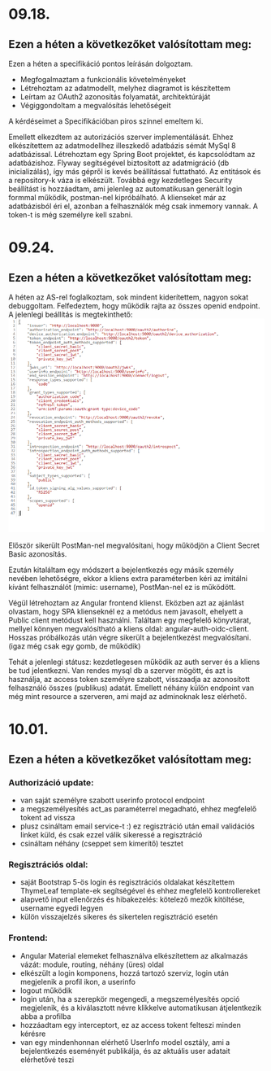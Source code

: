 # 09.18.
## Ezen a héten a következőket valósítottam meg:
Ezen a héten a specifikáció pontos leírásán dolgoztam. 
 - Megfogalmaztam a funkcionális követelményeket
- Létrehoztam az adatmodellt, melyhez diagramot is készítettem
- Leírtam az OAuth2 azonosítás folyamatát, architektúráját
- Végiggondoltam a megvalósítás lehetőségeit

A kérdéseimet a Specifikációban piros színnel emeltem ki.

Emellett elkezdtem az autorizációs szerver implementálását. Ehhez elkészítettem az adatmodellhez illeszkedő adatbázis sémát MySql 8 adatbázissal. Létrehoztam egy Spring Boot projektet, és kapcsolódtam az adatbázishoz. Flyway segítségével biztosított az adatmigráció (db inicializálás), így más gépről is kevés beállítással futtatható.
Az entitások és a repository-k váza is elkészült.
Továbbá egy kezdetleges Security beállítást is hozzáadtam, ami jelenleg az automatikusan generált login formmal működik, postman-nel kipróbálható.
A klienseket már az adatbázisból éri el, azonban a felhasználók még csak inmemory vannak.
A token-t is még személyre kell szabni.

# 09.24.
## Ezen a héten a következőket valósítottam meg:
A héten az AS-rel foglalkoztam, sok mindent kiderítettem, nagyon sokat debuggoltam.
Felfedeztem, hogy működik rajta az összes openid endpoint. A jelenlegi beállítás is megtekinthető: 
![](well-known-endpoint1.png)

Először sikerült PostMan-nel megvalósítani, hogy működjön a Client Secret Basic azonosítás.

Ezután kitaláltam egy módszert a bejelentkezés egy másik személy nevében lehetőségre, ekkor a kliens extra paraméterben kéri az imitálni kívánt felhasználót (mimic: username), PostMan-nel ez is működött.

Végül létrehoztam az Angular frontend klienst. Eközben azt az ajánlást olvastam, hogy SPA klienseknél ez a metódus nem javasolt, ehelyett a Public client metódust kell használni. Találtam egy megfelelő könyvtárat, mellyel könnyen megvalósítható a kliens oldal: angular-auth-oidc-client. Hosszas próbálkozás után végre sikerült a bejelentkezést megvalósítani. (igaz még csak egy gomb, de működik)

Tehát a jelenlegi státusz: kezdetlegesen működik az auth server és a kliens be tud jelentkezni. Van rendes mysql db a szerver mögött, és azt is használja, az access token személyre szabott, visszaadja az azonosított felhasználó összes (publikus) adatát. Emellett néhány külön endpoint van még mint resource a szerveren, ami majd az adminoknak lesz elérhető.

# 10.01.
## Ezen a héten a következőket valósítottam meg:
### Authorizáció update:
- van saját személyre szabott userinfo protocol endpoint
- a megszemélyesítés act_as paraméterrel megadható, ehhez megfelelő tokent ad vissza
- plusz csináltam email service-t :) ez regisztráció után email validációs linket küld, és csak ezzel válik sikeressé a regisztráció
- csináltam néhány (cseppet sem kimerítő) tesztet

### Regisztrációs oldal:
- saját Bootstrap 5-ös login és regisztrációs oldalakat készítettem ThymeLeaf template-ek segítségével és ehhez megfelelő kontrollereket
- alapvető input ellenőrzés és hibakezelés: kötelező mezők kitöltése, username egyedi legyen
- külön visszajelzés sikeres és sikertelen regisztráció esetén
  
### Frontend:
- Angular Material elemeket felhasználva elkészítettem az alkalmazás vázát: module, routing, néhány (üres) oldal
- elkészült a login komponens, hozzá tartozó szerviz, login után megjelenik a profil ikon, a userinfo
- logout működik
- login után, ha a szerepkör megengedi, a megszemélyesítés opció megjelenik, és a kiválasztott névre klikkelve automatikusan átjelentkezik abba a profilba
- hozzáadtam egy interceptort, ez az access tokent felteszi minden kérésre
- van egy mindenhonnan elérhető UserInfo model osztály, ami a bejelentkezés eseményét publikálja, és az aktuális user adatait elérhetővé teszi


